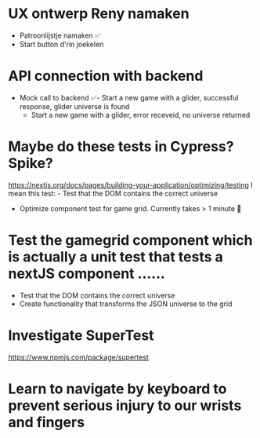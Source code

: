 # UX ontwerp Reny namaken
- Patroonlijstje namaken ✅
- Start button d'rin joekelen 

# API connection with backend
- Mock call to backend
  ✅- Start a new game with a glider, successful response, glider universe is found
  - Start a new game with a glider, error receveid, no universe returned

# Maybe do these tests in Cypress? Spike?
https://nextjs.org/docs/pages/building-your-application/optimizing/testing
I mean this test: - Test that the DOM contains the correct universe
- Optimize component test for game grid. Currently takes > 1 minute 🙌

# Test the gamegrid component which is actually a unit test that tests a nextJS component ......
- Test that the DOM contains the correct universe
- Create functionality that transforms the JSON universe to the grid

# Investigate SuperTest
https://www.npmjs.com/package/supertest

# Learn to navigate by keyboard to prevent serious injury to our wrists and fingers